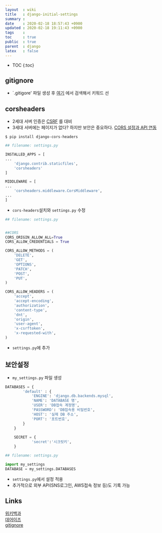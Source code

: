 ```yaml
---
layout  : wiki
title   : django-initial-settings 
summary : 
date    : 2020-02-18 18:57:43 +0900
updated : 2020-02-18 19:11:43 +0900
tags    : 
toc     : true
public  : true
parent  : django
latex   : false
---
```

* TOC
{:toc}

## gitignore

- `.gitigore' 파일 생성 후 [여기](https://www.gitignore.io/) 에서 검색해서 키워드 선

## corsheaders

- 2세대 서버 인증은 [CSRF](https://ko.wikipedia.org/wiki/%EC%82%AC%EC%9D%B4%ED%8A%B8_%EA%B0%84_%EC%9A%94%EC%B2%AD_%EC%9C%84%EC%A1%B0) 를 대비
- 3세대 서버에는 페이지가 없다? 하지만 보안은 중요하다. [CORS 설정과 API 연동](https://blog.thereis.xyz/41)

```shell
$ pip install django-cors-headers
```

```python
## filename: settings.py

INSTALLED_APPS = [
...
	'django.contrib.staticfiles',
	'corsheaders'
]

MIDDLEWARE = [
...
	'corsheaders.middleware.CorsMiddleware',
...	
]
```

- `cors-headers`설치와 `settings.py` 수정

```python
## filename: settings.py


##CORS
CORS_ORIGIN_ALLOW_ALL=True
CORS_ALLOW_CREDENTIALS = True

CORS_ALLOW_METHODS = (
    'DELETE',
    'GET',
    'OPTIONS',
    'PATCH',
    'POST',
    'PUT',
)

CORS_ALLOW_HEADERS = (
    'accept',
    'accept-encoding',
    'authorization',
    'content-type',
    'dnt',
    'origin',
    'user-agent',
    'x-csrftoken',
    'x-requested-with',
)
```

- `settings.py`에 추가

## 보안설정

- `my_settings.py` 파일 생성

```python
DATABASES = {
        'default' : {
            'ENGINE': 'django.db.backends.mysql',
            'NAME': 'DATABASE 명',
            'USER': 'DB접속 계정명',
            'PASSWORD': 'DB접속용 비밀번호',
            'HOST': '실제 DB 주소',
            'PORT': '포트번호',
        }
    }
    
    SECRET = {
            'secret':'시크릿키',
    }

```

```python
## filename: settings.py

import my_settings
DATABASE = my_settings.DATABASES
```

- `settings.py`에서 설정 적용
- 추가적으로 외부 API(SNS로그인, AWS접속 정보 등)도 기록 가능

## Links

[위키백과](https://ko.wikipedia.org/wiki/%EC%82%AC%EC%9D%B4%ED%8A%B8_%EA%B0%84_%EC%9A%94%EC%B2%AD_%EC%9C%84%EC%A1%B0)    
[데어이즈](https://blog.thereis.xyz/41)    
[gitignore](https://blog.thereis.xyz/41)

